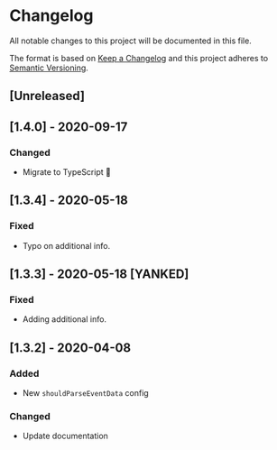 # Changelog

All notable changes to this project will be documented in this file.

The format is based on [Keep a Changelog](http://keepachangelog.com/en/1.0.0/)
and this project adheres to [Semantic Versioning](http://semver.org/spec/v2.0.0.html).

## [Unreleased]

## [1.4.0] - 2020-09-17
### Changed
- Migrate to TypeScript :tada:

## [1.3.4] - 2020-05-18
### Fixed
- Typo on additional info.

## [1.3.3] - 2020-05-18 [YANKED]
### Fixed
- Adding additional info.

## [1.3.2] - 2020-04-08
### Added
- New `shouldParseEventData` config

### Changed
- Update documentation
